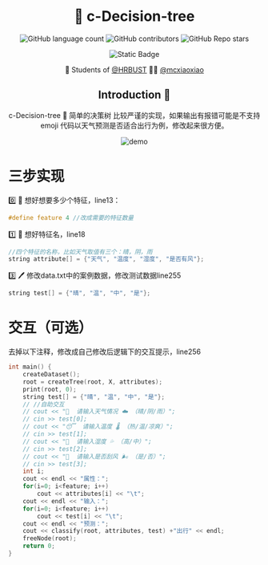 
<div align=center>

# 🌳 c-Decision-tree
 
![GitHub language count](https://img.shields.io/github/languages/count/mcxiaoxiao/c-Decision-tree)
![GitHub contributors](https://img.shields.io/github/contributors/mcxiaoxiao/c-Decision-tree)
![GitHub Repo stars](https://img.shields.io/github/stars/mcxiaoxiao/c-Decision-tree)
</br>

![Static Badge](https://img.shields.io/badge/c++-blue)

:school: Students of [@HRBUST](hrbust.edu.cn)
:man_technologist: [@mcxiaoxiao](https://github.com/mcxiaoxiao)

## Introduction :raised_hands:




c-Decision-tree 🌳 简单的决策树
比较严谨的实现，如果输出有报错可能是不支持emoji
代码以天气预测是否适合出行为例，修改起来很方便。


 ![demo](https://github.com/mcxiaoxiao/c-Decision-tree/blob/master/demo.png)

</div>
 
 
# 三步实现

0️⃣ 🤔 想好想要多少个特征，line13：
```c++
#define feature 4 //改成需要的特征数量
```

1️⃣ 🤔 想好特征名，line18
```c++
//四个特征的名称，比如天气取值有三个：晴，阴，雨 
string attribute[] = {"天气", "温度", "湿度", "是否有风"};
```

3️⃣ 🖊 修改data.txt中的案例数据，修改测试数据line255
```c++
string test[] = {"晴", "温", "中", "是"};
```

 
# 交互（可选）
去掉以下注释，修改成自己修改后逻辑下的交互提示，line256
```c++
int main() {	
	createDataset();
	root = createTree(root, X, attributes);
	print(root, 0);
	string test[] = {"晴", "温", "中", "是"};
    // //自助交互
    // cout << "👋  请输入天气情况 ☁️ （晴/阴/雨）";
    // cin >> test[0];
    // cout << "😴  请输入温度 🌡️ （热/温/凉爽）";
    // cin >> test[1];
    // cout << "🌁  请输入湿度 💦 （高/中）";
    // cin >> test[2];
    // cout << "🚗  请输入是否刮风 🌬 （是/否）";
    // cin >> test[3];
	int i;
	cout << endl << "属性：";
	for(i=0; i<feature; i++)
		cout << attributes[i] << "\t";
	cout << endl << "输入：";
	for(i=0; i<feature; i++)
		cout << test[i] << "\t";
	cout << endl << "预测：";
	cout << classify(root, attributes, test) +"出行" << endl;
	freeNode(root);
	return 0;
}
```
